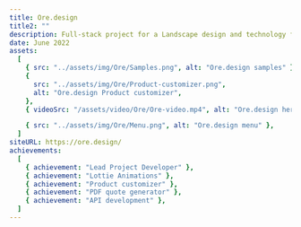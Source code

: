 ```yaml
---
title: Ore.design
title2: ""
description: Full-stack project for a Landscape design and technology firm, Built in a "front-the-groud-up" theme to satisfy the tialored requirements of the client, Leveraging smooth animations with GSAP and Vue.js as the front-end framework.
date: June 2022
assets:
  [
    { src: "../assets/img/Ore/Samples.png", alt: "Ore.design samples" },
    {
      src: "../assets/img/Ore/Product-customizer.png",
      alt: "Ore.design Product customizer",
    },
    { videoSrc: "/assets/video/Ore/Ore-video.mp4", alt: "Ore.design hero" },

    { src: "../assets/img/Ore/Menu.png", alt: "Ore.design menu" },
  ]
siteURL: https://ore.design/
achievements:
  [
    { achievement: "Lead Project Developer" },
    { achievement: "Lottie Animations" },
    { achievement: "Product customizer" },
    { achievement: "PDF quote generator" },
    { achievement: "API development" },
  ]
---
```

